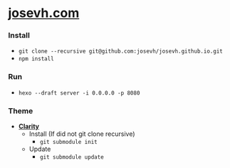 # [josevh.com](https://josevh.com)

### Install
- `git clone --recursive git@github.com:josevh/josevh.github.io.git`
- `npm install`

### Run
- `hexo --draft server -i 0.0.0.0 -p 8080`

### Theme
- **[Clarity](https://github.com/josevh/hexo-theme-clarity)**
  - Install (If did not git clone recursive)
    - `git submodule init`
  - Update
    - `git submodule update`
